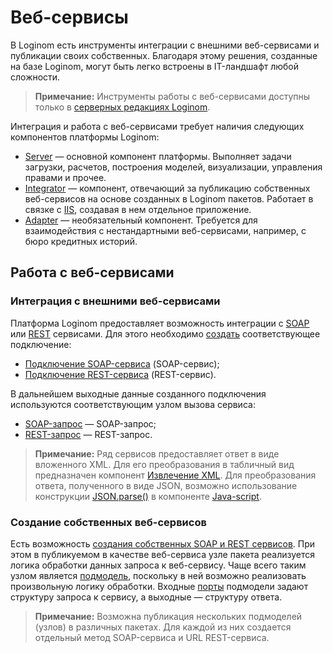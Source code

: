 # Веб-сервисы

В Loginom есть инструменты интеграции с внешними веб-сервисами и публикации своих собственных. Благодаря этому решения, созданные на базе Loginom, могут быть легко встроены в IT-ландшафт любой сложности.

> **Примечание:** Инструменты работы с веб-сервисами доступны только в [серверных редакциях Loginom](https://loginom.ru/platform/pricing#compare).

Интеграция и работа с веб-сервисами требует наличия следующих компонентов платформы Loginom:

* [Server](https://loginom.ru/platform/pricing#component-server) — основной компонент платформы. Выполняет задачи загрузки, расчетов, построения моделей, визуализации, управления правами и прочее.
* [Integrator](https://loginom.ru/platform/pricing#component-integrator) — компонент, отвечающий за публикацию собственных веб-сервисов на основе созданных в Loginom пакетов. Работает в связке с [IIS](https://ru.wikipedia.org/wiki/Internet_Information_Services), создавая в нем отдельное приложение.
* [Adapter](https://loginom.ru/platform/pricing#component-adapter) — необязательный компонент. Требуется для взаимодействия с нестандартными веб-сервисами, например, с бюро кредитных историй.

## Работа с веб-сервисами

### Интеграция с внешними веб-сервисами

Платформа Loginom предоставляет возможность интеграции с [SOAP](https://ru.wikipedia.org/wiki/SOAP) или [REST](https://ru.wikipedia.org/wiki/REST) сервисами.
Для этого необходимо [создать](../connections/README.md#nastroyka-podklyucheniya) соответствующее подключение:

- [Подключение SOAP-сервиса](../connections/list/soap-service.md) (SOAP-сервис);
- [Подключение REST-сервиса](../connections/list/rest-service.md) (REST-сервис).

В дальнейшем выходные данные созданного подключения используются соответствующим узлом вызова сервиса:

- [SOAP-запрос](../../processors/integration/soap-request.md) — SOAP-запрос;
- [REST-запрос](../../processors/integration/rest-request.md) — REST-запрос.

> **Примечание:** Ряд сервисов предоставляет ответ в виде вложенного XML. Для его преобразования в табличный вид предназначен компонент [Извлечение XML](../../processors/integration/extracting-xml.md). Для преобразования ответа, полученного в виде JSON, возможно использование конструкции [JSON.parse()](https://developer.mozilla.org/ru/docs/Web/JavaScript/Reference/Global_Objects/JSON/parse) в компоненте [Java-script](../../processors/programming/java-script).

### Создание собственных веб-сервисов

Есть возможность [создания собственных SOAP и REST сервисов](../../integration/web-services/publishing-web-service.md). При этом в публикуемом в качестве веб-сервиса узле пакета реализуется логика обработки данных запроса к веб-сервису. Чаще всего таким узлом является [подмодель](../../processors/control/submodel.md), поскольку в ней возможно реализовать произвольную логику обработки. Входные [порты](../../scenario/ports/README.md) подмодели задают структуру запроса к сервису, а выходные — структуру ответа.

> **Примечание:** Возможна публикация нескольких подмоделей (узлов) в различных пакетах. Для каждой из них создается отдельный метод SOAP-сервиса и URL REST-сервиса.
